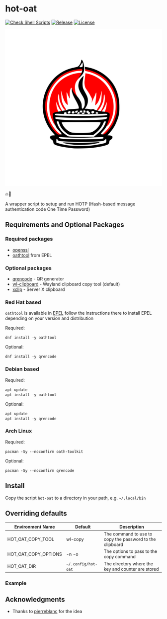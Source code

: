 # hot-oat

[![Check Shell Scripts](https://github.com/tonyskapunk/hot-oat/actions/workflows/shellcheck.yaml/badge.svg)](https://github.com/tonyskapunk/hot-oat/actions/workflows/shellcheck.yaml)
[![Release](https://img.shields.io/github/v/release/tonyskapunk/hot-oat?style=plastic)](../../releases)
[![License](https://img.shields.io/github/license/tonyskapunk/hot-oat?style=plastic)](/LICENSE)

![Logo of a bowl with oats, steam going out with a red circle in the back representing the sun](./assets/hot-oat.svg)

🔥🥣

A wrapper script to setup and run HOTP (Hash-based message authentication code One Time Password)

## Requirements and Optional Packages

### Required packages

- [openssl](http://www.openssl.org/)
- [oathtool](https://www.nongnu.org/oath-toolkit/) from EPEL

### Optional packages

- [qrencode](http://fukuchi.org/works/qrencode/) - QR generator
- [wl-clipboard](https://github.com/bugaevc/wl-clipboard) - Wayland clipboard copy tool (default)
- [xclip](http://sourceforge.net/projects/xclip)   - Server X clipboard

### Red Hat based

`oathtool` is available in [EPEL](https://docs.fedoraproject.org/en-US/epel/) follow the instructions there to install EPEL depending on your version and distribution

Required:

```Shell
dnf install -y oathtool
```

Optional:

```Shell
dnf install -y qrencode 
```

### Debian based

Required:

```Shell
apt update
apt install -y oathtool
```

Optional:

```Shell
apt update
apt install -y qrencode
```

### Arch Linux

Required:

```Shell
pacman -Sy --noconfirm oath-toolkit
```

Optional:

```Shell
pacman -Sy --noconfirm qrencode
```

## Install

Copy the script `hot-oat` to a directory in your path, e.g. `~/.local/bin`

## Overriding defaults

| Environment Name     | Default             | Description                                              |
|----------------------|---------------------|----------------------------------------------------------|
| HOT_OAT_COPY_TOOL    | wl-copy             | The command to use to copy the password to the clipboard |
| HOT_OAT_COPY_OPTIONS | -n -o               | The options to pass to the copy command                  |
| HOT_OAT_DIR          | `~/.config/hot-oat` | The directory where the key and counter are stored       |

### Example

## Acknowledgments

- Thanks to [pierreblanc](https://github.com/pierreblanc) for the idea
